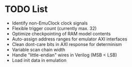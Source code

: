 # TODO List

- Identify non-EmuClock clock signals
- Flexible trigger count (currently max. 32)
- Optimize checkpointing of RAM model contents
- Auto-assign address ranges for emulator AXI interfaces
- Clean dont-care bits in AXI response for determinism
- Variable scan chain width
- Handle "little-endian" wires in Verilog (MSB < LSB)
- Load init data in emulation
